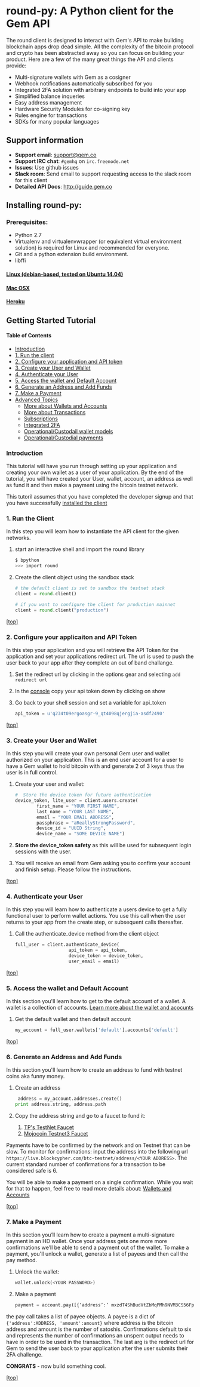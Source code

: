 # round-py: A Python client for the Gem API
The round client is designed to interact with Gem's API to make building blockchain apps drop dead simple.  All the complexity of the bitcoin protocol and crypto has been abstracted away so you can focus on building your product.  Here are a few of the many great things the API and clients provide:

* Multi-signature wallets with Gem as a cosigner
* Webhook notifications automatically subscribed for you
* Integrated 2FA solution with arbitrary endpoints to build into your app
* Simplified balance inqueries
* Easy address management
* Hardware Security Modules for co-signing key
* Rules engine for transactions
* SDKs for many popular languages

## Support information
* __Support email__: [support@gem.co](mailto:support@gem.co) 
* __Support IRC chat__: `#gemhq` on `irc.freenode.net`
* __Issues__:  Use github issues
* __Slack room__:  Send email to support requesting access to the slack room for this client
* __Detailed API Docs__:  http://guide.gem.co

## Installing round-py:
### Prerequisites:
* Python 2.7
* Virtualenv and virtualenvwrapper (or equivalent virtual environment solution) is required for Linux and recommended for everyone.
* Git and a python extension build environment.
* libffi

#### [Linux (debian-based, tested on Ubuntu 14.04)](docs/install.md#linux-debian-based-tested-on-ubuntu-1404)
#### [Mac OSX](docs/install.md#mac-osx)
#### [Heroku](docs/install.md#heroku)

## Getting Started Tutorial
#### Table of Contents
* [Introduction](README.md#Introduction)
* [1. Run the client](README.md#1-run-the-client)
* [2. Configure your application and API token](README.md#2-configure-your-applicaiton-and-api-token)
* [3. Create your User and Wallet](README.md#3-create-your-user-and-wallet)
* [4. Authenticate your User](README.md#4-authenticate-your-user)
* [5. Access the wallet and Default Account](README.md#5-access-the-wallet-and-default-account)
* [6. Generate an Address and Add Funds](README.md#6-generate-an-address-and-add-funds)
* [7. Make a Payment](README.md#7-make-a-payment)
* [Advanced Topics](docs/advanced.md)
	* [More about Wallets and Accounts](docs/advanced.md#wallets-and-accounts)
	* [More about Transactions](docs/advanced.md#transactions-and-payments)
	* [Subscriptions](docs/advanced.md#subscriptions)
	* [Integrated 2FA](docs/advanced.md#integrated-2fa)
	* [Operational/Custodail wallet models](docs/advanced.md#operationalcustodial-wallets)
	* [Operational/Custodial payments](docs/advanced.md#payments)

### Introduction
This tutorial will have you run through setting up your application and creating your own wallet as a user of your application.  By the end of the tutorial, you will have created your User, wallet, account, an address as well as fund it and then make a payment using the bitcoin testnet network.

This tutoril assumes that you have completed the developer signup and that you have successfully [installed the client](docs/install.md)

### 1. Run the Client
In this step you will learn how to instantiate the API client for the given networks.

1. start an interactive shell and import the round library

	```bash
	$ bpython
	>>> import round
	```

1. Create the client object using the sandbox stack 

	```python 
	# the default client is set to sandbox the testnet stack 
	client = round.client()

	# if you want to configure the client for production mainnet
	client = round.client("production")
	```

[[top]](README.md#getting-started-tutorial)

### 2. Configure your applicaiton and API Token
In this step your application and you will retrieve the API Token for the application and set your applications redirect url.  The url is used to push the user back to your app after they complete an out of band challange.

1. Set the redirect url by clicking in the options gear and selecting `add redirect url`

1. In the [console](https://my.gem.co) copy your api token down by clicking on show

1. Go back to your shell session and set a variable for api_token

	```python
	api_token = u'q234t09ergoasgr-9_qt4098qjergjia-asdf2490'
	```

[[top]](README.md#getting-started-tutorial)

### 3. Create your User and Wallet
In this step you will create your own personal Gem user and wallet authorized on your application.  This is an end user account for a user to have a Gem wallet to hold bitcoin with and generate 2 of 3 keys thus the user is in full control.

1. Create your user and wallet:

	```python
	#  Store the device token for future authentication
	device_token, lite_user = client.users.create(
			first_name = "YOUR FIRST NAME",
			last_name = "YOUR LAST NAME",
			email = "YOUR EMAIL ADDRESS",
			passphrase = "aReallyStrongPassword",
			device_id = "UUID String",
			device_name = "SOME DEVICE NAME")
	```
1. **Store the device_token safety** as this will be used for subsequent login sessions with the user.
1. You will receive an email from Gem asking you to confirm your account and finish setup.  Please follow the instructions.

[[top]](README.md#getting-started-tutorial)

### 4. Authenticate your User
In this step you will learn how to authenticate a users device to get a fully functional user to perform wallet actions.  You use this call when the user returns to your app from the create step, or subsequent calls thereafter.

1. Call the authenticate_device method from the client object
	
	```python
	full_user = client.authenticate_device(
						api_token = api_token,
						device_token = device_token,
						user_email = email)
	```

[[top]](README.md#getting-started-tutorial)

### 5. Access the wallet and Default Account
In this section you'll learn how to get to the default account of a wallet.  A wallet is a collection of accounts.  [Learn more about the wallet and acocunts]([docs/wallet-and-account-details.md)

1. Get the default wallet and then default account

	```python
	my_account = full_user.wallets['default'].accounts['default']
	```

[[top]](README.md#getting-started-tutorial)

### 6. Generate an Address and Add Funds
In this section you'll learn how to create an address to fund with testnet coins aka funny money.

1. Create an address

	```python
	 address = my_account.addresses.create()
	print address.string, address.path
	```
1. Copy the address string and go to a faucet to fund it:
	1. [TP's TestNet Faucet](https://tpfaucet.appspot.com/)
	1. [Mojocoin Testnet3 Faucet](http://faucet.xeno-genesis.com/)

Payments have to be confirmed by the network and on Testnet that can be slow.  To monitor for confirmations: input the address into the following url `https://live.blockcypher.com/btc-testnet/address/<YOUR ADDRESS>`.  The current standard number of confirmations for a transaction to be considered safe is 6. 

You will be able to make a payment on a single confirmation.  While you wait for that to happen, feel free to read more details about:
[Wallets and Accounts](docs/Advanced-Topics.md#More-About-Wallets-and-Accounts)

[[top]](README.md#getting-started-tutorial)

### 7. Make a Payment
In this section you’ll learn how to create a payment a multi-signature payment in an HD wallet.  Once your address gets one more more confirmations we’ll be able to send a payment out of the wallet.  To make a payment, you'll unlock a wallet, generate a list of payees and then call the pay method.

1. Unlock the wallet:

	```python
	wallet.unlock(<YOUR PASSWORD>)
	```
1. Make a payment

	```python
	payment = account.pay([{‘address’:’ mxzdT4ShBudVtZbMqPMh9NVM3CS56Fp11s’, ‘amount’:25000}],confirmations = 1, ‘https://my.mobileapp.com')
	```

the pay call takes a list of payee objects.  A payee is a dict of `{'address':ADDRESS, 'amount':amount}` where address is the bitcoin address and amount is the number of satoshis.  Confirmations default to six and represents the number of confirmations an unspent output needs to have in order to be used in the transaction.  The last arg is the redirect url for Gem to send the user back to your application after the user submits their 2FA challenge.  

**CONGRATS** - now build something cool. 

[[top]](README.md#getting-started-tutorial)
